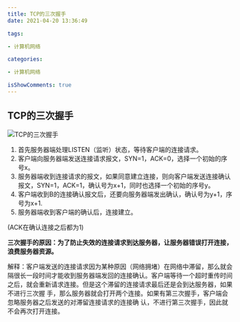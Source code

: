 ```yaml
---
title: TCP的三次握手
date: 2021-04-20 13:36:49

tags:

- 计算机网络

categories:

- 计算机网络

isShowComments: true
---
```


## TCP的三次握手

![TCP的三次握手](https://wefight-1301775995.cos.ap-nanjing.myqcloud.com/noteImg/TCP%E7%9A%84%E4%B8%89%E6%AC%A1%E6%8F%A1%E6%89%8B.png)

1. 首先服务器端处理LISTEN（监听）状态，等待客户端的连接请求。
2. 客户端向服务器端发送连接请求报文，SYN=1，ACK=0，选择一个初始的序号x。
3. 服务器端收到连接请求的报文，如果同意建立连接，则向客户端发送连接确认报文，SYN=1，ACK=1，确认号为x+1，同时也选择一个初始的序号y。
4. 客户端收到B的连接确认报文后，还要向服务器端发出确认，确认号为y+1，序号为x+1.
5. 服务器端收到客户端的确认后，连接建立。

(ACK在确认连接之后都为1)

**三次握手的原因：为了防止失效的连接请求到达服务器，让服务器错误打开连接，浪费服务器资源。**

解释：客户端发送的连接请求因为某种原因（网络拥堵）在网络中滞留，那么就会隔很长一段时间才能收到服务器端发回的连接确认。客户端等待一个超时重传时间之后，就会重新请求连接。但是这个滞留的连接请求最后还是会到达服务器，如果不进行三次握 手，那么服务器就会打开两个连接。如果有第三次握手，客户端会忽略服务器之后发送的对滞留连接请求的连接确 认，不进行第三次握手，因此就不会再次打开连接。
